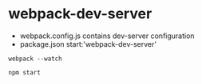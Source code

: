 # webpack-dev-server

- webpack.config.js contains dev-server configuration
- package.json start:'webpack-dev-server'

```shell
webpack --watch
```


```shell
npm start
```


